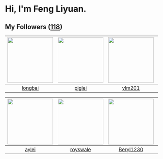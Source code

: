# Hi, I'm Feng Liyuan.

## My Followers ([118](https://github.com/SunRunAway?tab=followers))

| <img src="https://avatars.githubusercontent.com/u/1204301?v=4" width="150" height="150" /> | <img src="https://avatars.githubusercontent.com/u/731266?v=4" width="150" height="150" /> | <img src="https://avatars.githubusercontent.com/u/588162?v=4" width="150" height="150" /> | <img src="https://avatars.githubusercontent.com/u/41463486?v=4" width="150" height="150" /> |
| :----------------------------------------------------------------------------------------: | :---------------------------------------------------------------------------------------: | :---------------------------------------------------------------------------------------: | :-----------------------------------------------------------------------------------------: |
|                            [longbai](https://github.com/longbai)                           |                            [piglei](https://github.com/piglei)                            |                            [ylm201](https://github.com/ylm201)                            |                            [zibralu](https://github.com/zibralu)                            |

| <img src="https://avatars.githubusercontent.com/u/18556593?v=4" width="150" height="150" /> | <img src="https://avatars.githubusercontent.com/u/26373840?v=4" width="150" height="150" /> | <img src="https://avatars.githubusercontent.com/u/23115833?v=4" width="150" height="150" /> | <img src="https://avatars.githubusercontent.com/u/4898483?v=4" width="150" height="150" /> |
| :-----------------------------------------------------------------------------------------: | :-----------------------------------------------------------------------------------------: | :-----------------------------------------------------------------------------------------: | :----------------------------------------------------------------------------------------: |
|                              [aylei](https://github.com/aylei)                              |                           [royswale](https://github.com/royswale)                           |                          [Beryl1230](https://github.com/Beryl1230)                          |                            [sudotty](https://github.com/sudotty)                           |